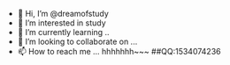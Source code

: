 - 👋 Hi, I’m @dreamofstudy
- 👀 I’m interested in study
- 🌱 I’m currently learning ..
- 💞️ I’m looking to collaborate on ...
- 📫 How to reach me ...
hhhhhhh~~~
##QQ:1534074236

<!---
dreamofstudy/dreamofstudy is a ✨ special ✨ repository because its `README.md` (this file) appears on your GitHub profile.
You can click the Preview link to take a look at your changes.
--->
